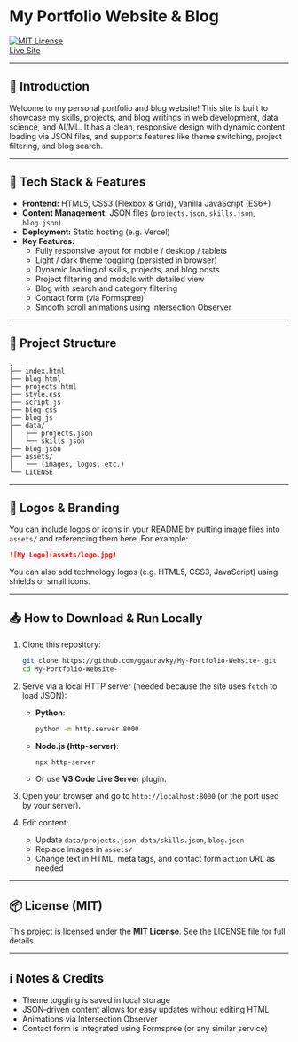 # My Portfolio Website & Blog

[![MIT License](https://img.shields.io/badge/License-MIT-green.svg)](LICENSE)  
[Live Site](https://gauravky.vercel.app/)

---

## 🚀 Introduction

Welcome to my personal portfolio and blog website! This site is built to showcase my skills, projects, and blog writings in web development, data science, and AI/ML. It has a clean, responsive design with dynamic content loading via JSON files, and supports features like theme switching, project filtering, and blog search.

---

## 🧰 Tech Stack & Features

- **Frontend:** HTML5, CSS3 (Flexbox & Grid), Vanilla JavaScript (ES6+)  
- **Content Management:** JSON files (`projects.json`, `skills.json`, `blog.json`)  
- **Deployment:** Static hosting (e.g. Vercel)  
- **Key Features:**
  - Fully responsive layout for mobile / desktop / tablets  
  - Light / dark theme toggling (persisted in browser)  
  - Dynamic loading of skills, projects, and blog posts  
  - Project filtering and modals with detailed view  
  - Blog with search and category filtering  
  - Contact form (via Formspree)  
  - Smooth scroll animations using Intersection Observer  

---

## 📁 Project Structure

```text
.
├── index.html
├── blog.html
├── projects.html
├── style.css
├── script.js
├── blog.css
├── blog.js
├── data/
│   ├── projects.json
│   └── skills.json
├── blog.json
├── assets/
│   └── (images, logos, etc.)
└── LICENSE
```

---

## 🎨 Logos & Branding

You can include logos or icons in your README by putting image files into `assets/` and referencing them here. For example:

```md
![My Logo](assets/logo.jpg)
```

You can also add technology logos (e.g. HTML5, CSS3, JavaScript) using shields or small icons.

---

## 📥 How to Download & Run Locally

1. Clone this repository:

   ```sh
   git clone https://github.com/ggauravky/My-Portfolio-Website-.git
   cd My-Portfolio-Website-
   ```

2. Serve via a local HTTP server (needed because the site uses `fetch` to load JSON):

   - **Python**:
     ```sh
     python -m http.server 8000
     ```
   - **Node.js (http-server)**:
     ```sh
     npx http-server
     ```
   - Or use **VS Code Live Server** plugin.

3. Open your browser and go to `http://localhost:8000` (or the port used by your server).

4. Edit content:
   - Update `data/projects.json`, `data/skills.json`, `blog.json`
   - Replace images in `assets/`
   - Change text in HTML, meta tags, and contact form `action` URL as needed

---

## 📦 License (MIT)

This project is licensed under the **MIT License**. See the [LICENSE](LICENSE) file for full details.

---

## ℹ️ Notes & Credits

- Theme toggling is saved in local storage  
- JSON‑driven content allows for easy updates without editing HTML  
- Animations via Intersection Observer  
- Contact form is integrated using Formspree (or any similar service)  
